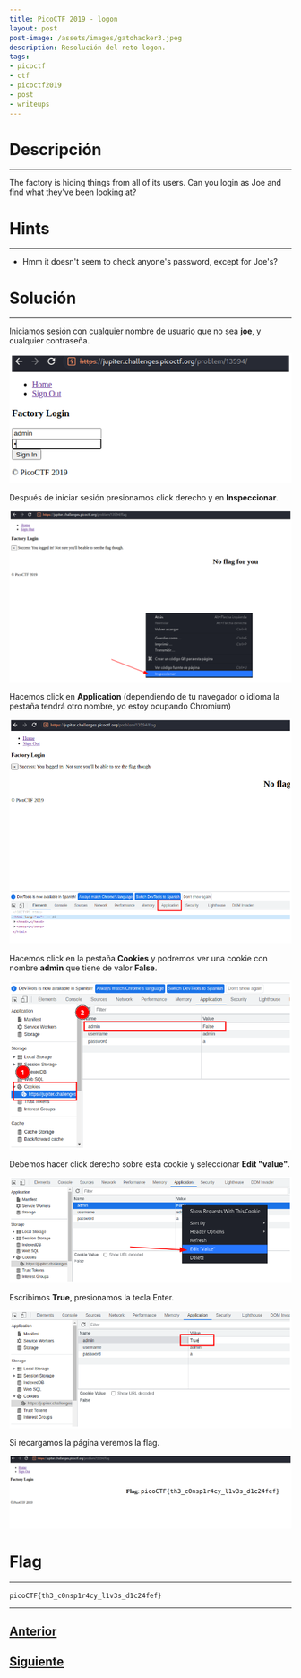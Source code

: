```yaml
---
title: PicoCTF 2019 - logon 
layout: post
post-image: /assets/images/gatohacker3.jpeg 
description: Resolución del reto logon. 
tags:
- picoctf
- ctf
- picoctf2019
- post
- writeups
---
```

# Descripción
---

The factory is hiding things from all of its users. Can you login as Joe and find what they've been looking at? 

# Hints
---

- Hmm it doesn't seem to check anyone's password, except for Joe's?


# Solución
---

Iniciamos sesión con cualquier nombre de usuario que no sea **joe**, y cualquier contraseña.

![](/images/images-picoctf-2019/logon-1.png)

Después de iniciar sesión presionamos click derecho y en **Inspeccionar**.

![](/images/images-picoctf-2019/logon-2.png)

Hacemos click en **Application** (dependiendo de tu navegador o idioma la pestaña tendrá otro nombre, yo estoy ocupando Chromium)

![](/images/images-picoctf-2019/logon-3.png)

Hacemos click en la pestaña **Cookies** y podremos ver una cookie con nombre **admin** que tiene de valor **False**.

![](/images/images-picoctf-2019/logon-4.png)

Debemos hacer click derecho sobre esta cookie y seleccionar **Edit "value"**.

![](/images/images-picoctf-2019/logon-5.png)

Escribimos **True**, presionamos la tecla Enter.

![](/images/images-picoctf-2019/logon-6.png)

Si recargamos la página veremos la flag.

![](/images/images-picoctf-2019/logon-7.png)


# Flag
---

`picoCTF{th3_c0nsp1r4cy_l1v3s_d1c24fef}`

---

## [Anterior](/where-are-the-robots)
## [Siguiente](/dont-use-client-side)